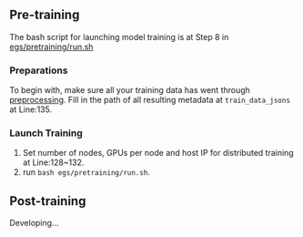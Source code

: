 ## Pre-training
The bash script for launching model training is at Step 8 in [egs/pretraining/run.sh](egs/pretraining/run.sh)

### Preparations
To begin with, make sure all your training data has went through [preprocessing](docs/dataset.md). Fill in the path of all resulting metadata at `train_data_jsons` at Line:135.

### Launch Training
1. Set number of nodes, GPUs per node and host IP for distributed training at Line:128~132.
2. run `bash egs/pretraining/run.sh`.

## Post-training
Developing...